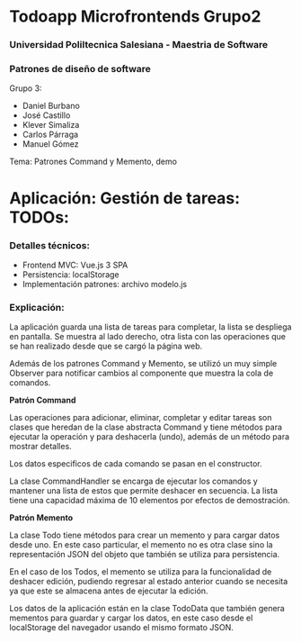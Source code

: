 # Todoapp Microfrontends Grupo2

### Universidad Poliltecnica Salesiana - Maestria de Software
### Patrones de diseño de software

Grupo 3:
- Daniel Burbano
- José Castillo
- Klever Simaliza
- Carlos Párraga
- Manuel Gómez

Tema: Patrones Command y Memento, demo

# Aplicación: Gestión de tareas: TODOs:

### Detalles técnicos:

- Frontend MVC: Vue.js 3 SPA
- Persistencia: localStorage
- Implementación patrones: archivo modelo.js

### Explicación:

La aplicación guarda una lista de tareas para completar, la lista se
despliega en pantalla. Se muestra al lado derecho, otra lista con las operaciones
que se han realizado desde que se cargó la página web.

Además de los patrones Command y Memento, se utilizó un muy simple Observer
para notificar cambios al componente que muestra la cola de comandos.

**Patrón Command**

Las operaciones para adicionar, eliminar, completar y editar tareas son
clases que heredan de la clase abstracta Command y tiene métodos para
ejecutar la operación y para deshacerla (undo), además de un método para 
mostrar detalles.

Los datos especificos de cada comando se pasan en el constructor.

La clase CommandHandler se encarga de ejecutar los comandos y mantener una
lista de estos que permite deshacer en secuencia. La lista tiene una
capacidad máxima de 10 elementos por efectos de demostración.

**Patrón Memento**

La clase Todo tiene métodos para crear un memento y para cargar datos
desde uno. En este caso particular, el memento no es otra clase sino la 
representación JSON del objeto que también se utiliza para persistencia.

En el caso de los Todos, el memento se utiliza para la funcionalidad de deshacer
edición, pudiendo regresar al estado anterior cuando se necesita ya que este
se almacena antes de ejecutar la edición.

Los datos de la aplicación están en la clase TodoData que también genera
mementos para guardar y cargar los datos, en este caso desde el localStorage
del navegador usando el mismo formato JSON.
